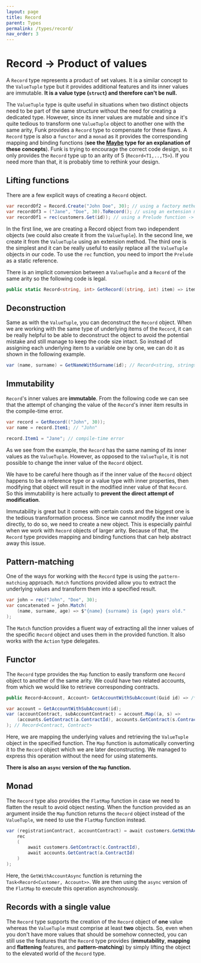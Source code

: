```yaml
---
layout: page
title: Record
parent: Types 
permalink: /types/record/
nav_order: 3
---
```


# Record -> Product of values

A `Record` type represents a product of set values. It is a similar concept to the `ValueTuple` type but it provides additional features and its inner values are immutable. **It is a value type (`struct`) and therefore can't be null.**

The `ValueTuple` type is quite useful in situations when two distinct objects need to be part of the same structure without the need for creating a dedicated type. However, since its inner values are mutable and since it's quite tedious to transform one `ValueTuple` object to another one with the same arity, Funk provides a `Record` type to compensate for these flaws. A `Record` type is also a `functor` and a `monad` as it provides the corresponding mapping and binding functions (**see the [Maybe](/Funk/types/maybe) type for an explanation of these concepts**). Funk is trying to encourage the correct code design, so it only provides the `Record` type up to an arity of 5 (`Record<T1,..,T5>`). If you need more than that, it is probably time to rethink your design.

## Lifting functions

There are a few explicit ways of creating a `Record` object.

```c#
var recordOf2 = Record.Create("John Doe", 30); // using a factory method -> Record<string, int>
var recordOf3 = ("Jane", "Doe", 30).ToRecord(); // using an extension method -> Record<string, string, int>
var recordOf1 = rec(customers.Get(id)); // using a Prelude function -> Record<Customer>
```

In the first line, we are creating a Record object from two independent objects (we could also create it from the `ValueTuple`). In the second line, we create it from the `ValueTuple` using an extension method. The third one is the simplest and it can be really useful to easily replace all the `ValueTuple` objects in our code. To use the `rec` function, you need to import the `Prelude` as a static reference.

There is an implicit conversion between a `ValueTuple` and a `Record` of the same arity so the following code is legal.

```c#
public static Record<string, int> GetRecord((string, int) item) => item;
```

## Deconstruction

Same as with the `ValueTuple`, you can deconstruct the `Record` object. When we are working with the same type of underlying items of the `Record`, it can be really helpful to be able to deconstruct the object to avoid the potential mistake and still manage to keep the code size intact. So instead of assigning each underlying item to a variable one by one, we can do it as shown in the following example.

```c#
var (name, surname) = GetNameWithSurname(id); // Record<string, string>
```

## Immutability

`Record`'s inner values are **immutable**. From the following code we can see that the attempt of changing the value of the `Record`'s inner item results in the compile-time error.

```c#
var record = GetRecord(("John", 30));
var name = record.Item1; // "John"

record.Item1 = "Jane"; // compile-time error
```

As we see from the example, the `Record` has the same naming of its inner values as the `ValueTuple`. However, as opposed to the `ValueTuple`, it is not possible to change the inner value of the `Record` object.

We have to be careful here though as if the inner value of the `Record` object happens to be a reference type or a value type with inner properties, then modifying that object will result in the modified inner value of that `Record`. So this immutability is here actually to **prevent the direct attempt of modification**.

Immutability is great but it comes with certain costs and the biggest one is the tedious transformation process. Since we cannot modify the inner value directly, to do so, we need to create a new object. This is especially painful when we work with `Record` objects of larger arity. Because of that, the `Record` type provides mapping and binding functions that can help abstract away this issue.

## Pattern-matching

One of the ways for working with the `Record` type is using the `pattern-matching` approach. `Match` functions provided allow you to extract the underlying values and transform them into a specified result.

```c#
var john = rec("John", "Doe", 30);
var concatenated = john.Match(
    (name, surname, age) => $"{name} {surname} is {age} years old."
);
```

The `Match` function provides a fluent way of extracting all the inner values of the specific `Record` object and uses them in the provided function. It also works with the `Action` type delegates.

## Functor

The `Record` type provides the `Map` function to easily transform one `Record` object to another of the same arity. We could have two related accounts, from which we would like to retrieve corresponding contracts.

```c#
public Record<Account, Account> GetAccountWithSubAccount(Guid id) => /* implementation */;

var account = GetAccountWithSubAccount(id);
var (accountContract, subAccountContract) = account.Map((a, s) =>
    (accounts.GetContract(a.ContractId), accounts.GetContract(s.ContractId))
); // Record<Contract, Contract>
```

Here, we are mapping the underlying values and retrieving the `ValueTuple` object in the specified function. The `Map` function is automatically converting it to the `Record` object which we are later deconstructing. We managed to express this operation without the need for using statements.

**There is also an `async` version of the `Map` function.**

## Monad

The `Record` type also provides the `FlatMap` function in case we need to flatten the result to avoid object nesting. When the function provided as an argument inside the `Map` function returns the `Record` object instead of the `ValueTuple`, we need to use the `FlatMap` function instead.

```c#
var (registrationContract, accountContract) = await customers.GetWithAccountAsync(id).FlatMapAsync(async (c, a) =>
    rec
    (
        await customers.GetContract(c.ContractId),
        await accounts.GetContract(a.ContractId)
    )
);
```

Here, the `GetWithAccountAsync` function is returning the `Task<Record<Customer, Account>>`. We are then using the `async` version of the `FlatMap` to execute this operation asynchronously.

## Records with a single value

The `Record` type supports the creation of the `Record` object of **one** value whereas the `ValueTuple` must comprise at least **two** objects. So, even when you don't have more values that should be somehow connected, you can still use the features that the `Record` type provides (**immutability**, **mapping** and **flattening** features, and **pattern-matching**) by simply lifting the object to the elevated world of the `Record` type.